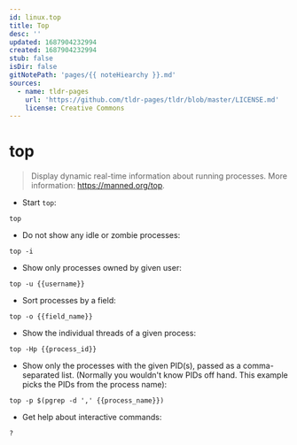 ```yaml
---
id: linux.top
title: Top
desc: ''
updated: 1687904232994
created: 1687904232994
stub: false
isDir: false
gitNotePath: 'pages/{{ noteHiearchy }}.md'
sources:
  - name: tldr-pages
    url: 'https://github.com/tldr-pages/tldr/blob/master/LICENSE.md'
    license: Creative Commons
---
```

# top

> Display dynamic real-time information about running processes.
> More information: <https://manned.org/top>.

- Start `top`:

`top`

- Do not show any idle or zombie processes:

`top -i`

- Show only processes owned by given user:

`top -u {{username}}`

- Sort processes by a field:

`top -o {{field_name}}`

- Show the individual threads of a given process:

`top -Hp {{process_id}}`

- Show only the processes with the given PID(s), passed as a comma-separated list. (Normally you wouldn't know PIDs off hand. This example picks the PIDs from the process name):

`top -p $(pgrep -d ',' {{process_name}})`

- Get help about interactive commands:

`?`

